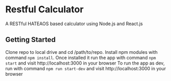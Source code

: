 # Restful Calculator
  A RESTful HATEAOS based calculator using Node.js and React.js

## Getting Started
  Clone repo to local drive and cd /path/to/repo.
  Install npm modules with command ```npm install```. 
  Once installed it run the app with command ```npm start``` and visit http://localhost:3000 in your browser
  To run the app as dev, run with command ```npm run start-dev``` and visit http://localhost:3000 in your browser

